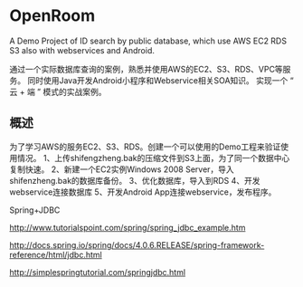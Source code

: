 OpenRoom
========

A Demo Project of ID search by public database, which use AWS EC2 RDS S3 also with webservices and Android.  

通过一个实际数据库查询的案例，熟悉并使用AWS的EC2、S3、RDS、VPC等服务。
同时使用Java开发Android小程序和Webservice相关SOA知识。
实现一个 “ 云 + 端 ” 模式的实战案例。


概述
--------
为了学习AWS的服务EC2、S3、RDS。创建一个可以使用的Demo工程来验证使用情况。
    1、上传shifengzheng.bak的压缩文件到S3上面，为了同一个数据中心复制快速。
    2、新建一个EC2实例Windows 2008 Server，导入shifenzheng.bak的数据库备份。
    3、优化数据库，导入到RDS
    4、开发webservice连接数据库
    5、开发Android App连接webservice，发布程序。



Spring+JDBC 

http://www.tutorialspoint.com/spring/spring_jdbc_example.htm

http://docs.spring.io/spring/docs/4.0.6.RELEASE/spring-framework-reference/html/jdbc.html

http://simplespringtutorial.com/springjdbc.html
